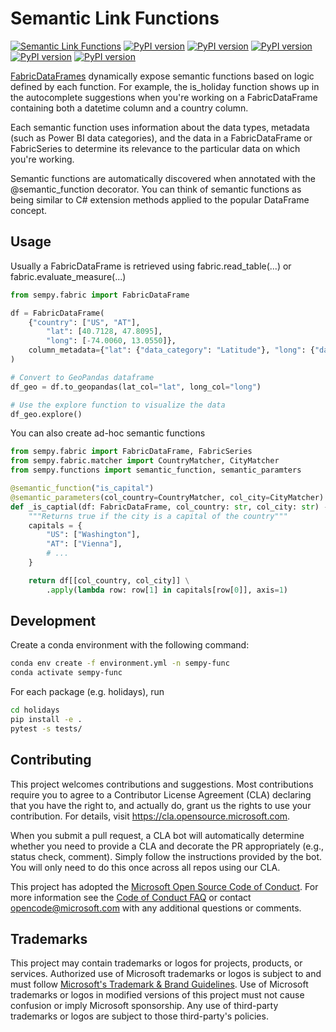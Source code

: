 # Semantic Link Functions

[![Semantic Link Functions](https://github.com/microsoft/semantic-link-functions/actions/workflows/build.yaml/badge.svg)](https://github.com/microsoft/semantic-link-functions/actions/workflows/build.yaml)
[![PyPI version](https://badge.fury.io/py/semantic-link-functions-geopandas.svg)](https://badge.fury.io/py/semantic-link-functions-geopandas)
[![PyPI version](https://badge.fury.io/py/semantic-link-functions-holidays.svg)](https://badge.fury.io/py/semantic-link-functions-holidays)
[![PyPI version](https://badge.fury.io/py/semantic-link-functions-meteostat.svg)](https://badge.fury.io/py/semantic-link-functions-meteostat)
[![PyPI version](https://badge.fury.io/py/semantic-link-functions-phonenumbers.svg)](https://badge.fury.io/py/semantic-link-functions-phonenumbers)
[![PyPI version](https://badge.fury.io/py/semantic-link-functions-validators.svg)](https://badge.fury.io/py/semantic-link-functions-validators)

[FabricDataFrames](https://learn.microsoft.com/en-us/python/api/sempy/sempy.fabric.fabricdataframe) dynamically expose semantic functions based on logic defined by each function.
For example, the is_holiday function shows up in the autocomplete suggestions when you're working on a FabricDataFrame containing both a datetime column and a country column.

Each semantic function uses information about the data types, metadata (such as Power BI data categories), and the data in a FabricDataFrame or FabricSeries to determine its relevance to the particular data on which you're working.

Semantic functions are automatically discovered when annotated with the @semantic_function decorator. You can think of semantic functions as being similar to C# extension methods applied to the popular DataFrame concept.

## Usage

Usually a FabricDataFrame is retrieved using fabric.read_table(...) or fabric.evaluate_measure(...)

```python
from sempy.fabric import FabricDataFrame

df = FabricDataFrame(
    {"country": ["US", "AT"],
        "lat": [40.7128, 47.8095],
        "long": [-74.0060, 13.0550]},
    column_metadata={"lat": {"data_category": "Latitude"}, "long": {"data_category": "Longitude"}},
)

# Convert to GeoPandas dataframe
df_geo = df.to_geopandas(lat_col="lat", long_col="long")

# Use the explore function to visualize the data
df_geo.explore()
```

You can also create ad-hoc semantic functions

```python
from sempy.fabric import FabricDataFrame, FabricSeries
from sempy.fabric.matcher import CountryMatcher, CityMatcher
from sempy.functions import semantic_function, semantic_paramters

@semantic_function("is_capital")
@semantic_parameters(col_country=CountryMatcher, col_city=CityMatcher)
def _is_captial(df: FabricDataFrame, col_country: str, col_city: str) -> FabricSeries:
    """Returns true if the city is a capital of the country"""
    capitals = {
        "US": ["Washington"],
        "AT": ["Vienna"],
        # ...
    }

    return df[[col_country, col_city]] \
        .apply(lambda row: row[1] in capitals[row[0]], axis=1)
```

## Development

Create a conda environment with the following command:

```bash
conda env create -f environment.yml -n sempy-func
conda activate sempy-func
```

For each package (e.g. holidays), run

```bash
cd holidays
pip install -e .
pytest -s tests/
```

## Contributing

This project welcomes contributions and suggestions.  Most contributions require you to agree to a
Contributor License Agreement (CLA) declaring that you have the right to, and actually do, grant us
the rights to use your contribution. For details, visit https://cla.opensource.microsoft.com.

When you submit a pull request, a CLA bot will automatically determine whether you need to provide
a CLA and decorate the PR appropriately (e.g., status check, comment). Simply follow the instructions
provided by the bot. You will only need to do this once across all repos using our CLA.

This project has adopted the [Microsoft Open Source Code of Conduct](https://opensource.microsoft.com/codeofconduct/).
For more information see the [Code of Conduct FAQ](https://opensource.microsoft.com/codeofconduct/faq/) or
contact [opencode@microsoft.com](mailto:opencode@microsoft.com) with any additional questions or comments.

## Trademarks

This project may contain trademarks or logos for projects, products, or services. Authorized use of Microsoft 
trademarks or logos is subject to and must follow 
[Microsoft's Trademark & Brand Guidelines](https://www.microsoft.com/en-us/legal/intellectualproperty/trademarks/usage/general).
Use of Microsoft trademarks or logos in modified versions of this project must not cause confusion or imply Microsoft sponsorship.
Any use of third-party trademarks or logos are subject to those third-party's policies.
